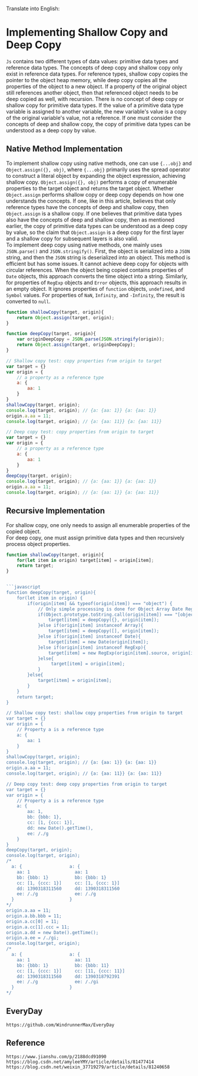 Translate into English:

# Implementing Shallow Copy and Deep Copy
`Js` contains two different types of data values: primitive data types and reference data types. The concepts of deep copy and shallow copy only exist in reference data types. For reference types, shallow copy copies the pointer to the object heap memory, while deep copy copies all the properties of the object to a new object. If a property of the original object still references another object, then that referenced object needs to be deep copied as well, with recursion. There is no concept of deep copy or shallow copy for primitive data types. If the value of a primitive data type variable is assigned to another variable, the new variable's value is a copy of the original variable's value, not a reference. If one must consider the concepts of deep and shallow copy, the copy of primitive data types can be understood as a deep copy by value.

## Native Method Implementation
To implement shallow copy using native methods, one can use `{...obj}` and `Object.assign({}, obj)`, where `{...obj}` primarily uses the spread operator to construct a literal object by expanding the object expression, achieving shallow copy. `Object.assign({}, obj)` performs a copy of enumerable properties to the target object and returns the target object. Whether `Object.assign` performs shallow copy or deep copy depends on how one understands the concepts. If one, like in this article, believes that only reference types have the concepts of deep and shallow copy, then `Object.assign` is a shallow copy. If one believes that primitive data types also have the concepts of deep and shallow copy, then as mentioned earlier, the copy of primitive data types can be understood as a deep copy by value, so the claim that `Object.assign` is a deep copy for the first layer and a shallow copy for subsequent layers is also valid.  
To implement deep copy using native methods, one mainly uses `JSON.parse()` and `JSON.stringify()`. First, the object is serialized into a `JSON` string, and then the `JSON` string is deserialized into an object. This method is efficient but has some issues. It cannot achieve deep copy for objects with circular references. When the object being copied contains properties of `Date` objects, this approach converts the time object into a string. Similarly, for properties of `RegExp` objects and `Error` objects, this approach results in an empty object. It ignores properties of `function` objects, `undefined`, and `Symbol` values. For properties of `NaN`, `Infinity`, and `-Infinity`, the result is converted to `null`.
```javascript
function shallowCopy(target, origin){
    return Object.assign(target, origin);
}

function deepCopy(target, origin){
    var originDeepCopy = JSON.parse(JSON.stringify(origin)); 
    return Object.assign(target, originDeepCopy);
}

// Shallow copy test: copy properties from origin to target
var target = {}
var origin = {
    // a property as a reference type
    a: { 
        aa: 1
    } 
}
shallowCopy(target, origin);
console.log(target, origin); // {a: {aa: 1}} {a: {aa: 1}}
origin.a.aa = 11;
console.log(target, origin); // {a: {aa: 11}} {a: {aa: 11}}

// Deep copy test: copy properties from origin to target
var target = {}
var origin = {
    // a property as a reference type
    a: { 
        aa: 1
    } 
}
deepCopy(target, origin);
console.log(target, origin); // {a: {aa: 1}} {a: {aa: 1}}
origin.a.aa = 11;
console.log(target, origin); // {a: {aa: 1}} {a: {aa: 11}}
```

## Recursive Implementation
For shallow copy, one only needs to assign all enumerable properties of the copied object.  
For deep copy, one must assign primitive data types and then recursively process object properties.
```javascript
function shallowCopy(target, origin){
    for(let item in origin) target[item] = origin[item];
    return target;
}


```javascript
function deepCopy(target, origin){
    for(let item in origin) {
        if(origin[item] && typeof(origin[item]) === "object") {
            // Only simple processing is done for Object Array Date RegExp objects
            if(Object.prototype.toString.call(origin[item]) === "[object Object]"){
                target[item] = deepCopy({}, origin[item]);
            }else if(origin[item] instanceof Array){
                target[item] = deepCopy([], origin[item]);
            }else if(origin[item] instanceof Date){
                target[item] = new Date(origin[item]);
            }else if(origin[item] instanceof RegExp){
                target[item] = new RegExp(origin[item].source, origin[item].flags);
            }else{
                 target[item] = origin[item];
            }
        }else{
            target[item] = origin[item];
        }
    }
    return target;
}

// Shallow copy test: shallow copy properties from origin to target
var target = {}
var origin = {
    // Property a is a reference type
    a: { 
        aa: 1
    } 
}
shallowCopy(target, origin);
console.log(target, origin); // {a: {aa: 1}} {a: {aa: 1}}
origin.a.aa = 11;
console.log(target, origin); // {a: {aa: 11}} {a: {aa: 11}}

// Deep copy test: deep copy properties from origin to target
var target = {}
var origin = {
    // Property a is a reference type
    a: { 
        aa: 1,
        bb: {bbb: 1},
        cc: [1, {ccc: 1}],
        dd: new Date().getTime(),
        ee: /./g
    } 
}
deepCopy(target, origin);
console.log(target, origin);
/*
  a: {                  a: {
    aa: 1                 aa: 1
    bb: {bbb: 1}          bb: {bbb: 1}
    cc: [1, {ccc: 1}]     cc: [1, {ccc: 1}]
    dd: 1390318311560     dd: 1390318311560
    ee: /./g              ee: /./g
  }                     }
*/
origin.a.aa = 11;
origin.a.bb.bbb = 11;
origin.a.cc[0] = 11;
origin.a.cc[1].ccc = 11;
origin.a.dd = new Date().getTime();
origin.a.ee = /./gi;
console.log(target, origin);
/*
  a: {                  a: {
    aa: 1                 aa: 11
    bb: {bbb: 1}          bb: {bbb: 11}
    cc: [1, {ccc: 1}]     cc: [11, {ccc: 11}]
    dd: 1390318311560     dd: 1390318792391
    ee: /./g              ee: /./gi
  }                     }
*/
```


## EveryDay

```
https://github.com/WindrunnerMax/EveryDay
```

## Reference

```
https://www.jianshu.com/p/2188dcd91090
https://blog.csdn.net/amyleeYMY/article/details/81477414
https://blog.csdn.net/weixin_37719279/article/details/81240658
```